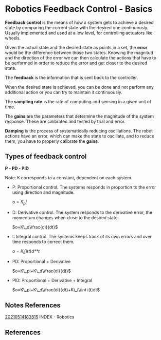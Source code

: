 ---
---
# Robotics Feedback Control - Basics

**Feedback control** is the means of how a system gets to achieve a
desired state by comparing the current state with the desired one
continuously. Usually implemented and used at a low level, for
controlling actuators like wheels.

Given the actual state and the desired state as points in a set, the
**error** would be the difference between those two states. Knowing the
magnitud and the direction of the error we can then calculate the
actions that have to be performed in order to reduce the error and get
closer to the desired state.

The **feedback** is the information that is sent back to the controller.

When the desired state is achieved, you can be done and not perform any
additional action or you can try to maintain it continuously.

The **sampling rate** is the rate of computing and sensing in a given
unit of time.

The **gains** are the parameters that determine the magnitude of the
system response. These are calibrated and tested by trial and error.

**Damping** is the process of systematically reducing oscillations. The
robot actions have an error, which can make the state to oscillate, and
to reduce them, you have to properly calibrate the **gains**.

## Types of feedback control

**P - PD - PID**

Note: K corresponds to a constant, dependent on each system.

-   P: Proportional control. The systems responds in proportion to the
    error using direction and magnitude.

    *o* = *K*<sub>*p*</sub>*i*

-   D: Derivative control. The system responds to the derivative error,
    the momentum changes when close to the desired state.

    $o=K\_d\\frac{di}{dt}$

-   I: Integral control. The systems keeps track of its own errors and
    over time responds to correct them.

    *o* = *K*<sub>*i*</sub>∫*i*(*t*)*d**t*

-   PD: Proportional + Derivative

    $o=K\_pi+K\_d\\frac{di}{dt}$

-   PID: Proportional + Derivative + Integral

    $o=K\_pi+K\_d\\frac{di}{dt}+K\_i\\int i(t)dt$

## Notes References

[20210514183815](/notes/20210514183815) INDEX - Robotics

## References
